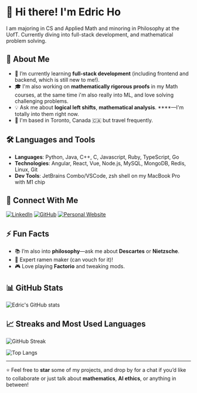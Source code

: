 # 👋 Hi there! I'm Edric Ho

I am majoring in CS and Applied Math and minoring in Philosophy at the UofT. Currently diving into full-stack development, and mathematical problem solving.

## 🚀 About Me

- 🌱 I’m currently learning **full-stack development** (including frontend and backend, which is still new to me!).
- 🎓 I'm also working on **mathematically rigorous proofs** in my Math courses, at the same time i'm also really into ML, and love solving challenging problems.
- 💡 Ask me about **logical left shifts**, **mathematical analysis**. ****—I'm totally into them right now.
- 📍 I'm based in Toronto, Canada 🇨🇦 but travel frequently.

## 🛠️ Languages and Tools
- **Languages**: Python, Java, C++, C, Javascript, Ruby, TypeScript, Go
- **Technologies**: Angular, React, Vue, Node.js, MySQL, MongoDB, Redis, Linux, Git
- **Dev Tools**: JetBrains Combo/VSCode, zsh shell on my MacBook Pro with M1 chip

## 🔗 Connect With Me
[![LinkedIn](https://img.shields.io/badge/LinkedIn-blue?style=for-the-badge&logo=linkedin)](https://www.linkedin.com/in/edric-ho-9868b11a0/)
[![GitHub](https://img.shields.io/badge/GitHub-black?style=for-the-badge&logo=github)](https://github.com/edric-ho)
[![Personal Website](https://img.shields.io/badge/Website-orange?style=for-the-badge&logo=google-chrome)](https://edricho.me)

## ⚡ Fun Facts

- 📚 I’m also into **philosophy**—ask me about **Descartes** or **Nietzsche**.
- 🍜 Expert ramen maker (can vouch for it)! 
- 🎮 Love playing **Factorio** and tweaking mods.

## 📊 GitHub Stats

![Edric's GitHub stats](https://github-readme-stats.vercel.app/api?username=edric-ho&show_icons=true&theme=radical)

## 📈 Streaks and Most Used Languages

![GitHub Streak](https://github-readme-streak-stats.herokuapp.com/?user=edric-ho&theme=dark)

![Top Langs](https://github-readme-stats.vercel.app/api/top-langs/?username=edric-ho&layout=compact&theme=radical)

---

⭐️ Feel free to **star** some of my projects, and drop by for a chat if you’d like to collaborate or just talk about **mathematics**, **AI ethics**, or anything in between!
